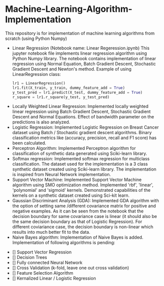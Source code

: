 # Machine-Learning-Algorithm-Implementation
This repository is for implementation of machine learning algorithms from scratch (using Python Numpy)
* Linear Regression (Notebook name: Linear Regeression.ipynb)
This jupyter notebook file implements linear regression algorithm using Python Numpy library. The notebook contains implementation of linear regression using Normal Equation, Batch Gradient Descent, Stochastic Gradient Descent and Newton's method.
Example of using LinearRegression class:
  ```python
  lr1 = LinearRegression()
  lr1.fit(X_train, y_train, dummy_feature_add = True)
  y_test_pred = lr1.predict(X_test, dummy_feature_add = True)
  r_square = lr1.r_square(y_test, y_test_pred)
  ```
* Locally Weighted Linear Regression: Implemented locally weighted linear regression using Batch Gradient Descent, Stochastic Gradient Descent and Normal Equations. Effect of bandwidth parameter on the predictions is also analyzed.
* Logistic Regression: Implemented Logistic Regression on Breast Cancer dataset using Batch / Stochastic gradient descent algorithms. Binary classification metrics like (accuracy, precision, recall and F1 score) has been calculated.
* Perceptron Algorithm: Implemented Perceptron algorithm for classification of synthetic data generated using Sciki-learn library.
* Softmax regression: Implemented softmax regression for multiclass classification. The dataset used for the implementation is a 3 class synthetic dataset created using Sciki-learn library. The implementation is inspired from Neural Network implementation.
* Support Vector Machine: Implemented Support Vector Machine algorithm using SMO optimization method. Implemented 'rbf', 'linear', 'polynomial' and 'sigmoid' kernels. Demonstrated capabilities of the kernels on a synthetic dataset created using Sci-kit learn.
* Gaussian Discriminant Analysis (GDA): Implemented GDA algorithm with the option of setting same /different covariance matrix for positive and negative examples. As it can be seen from the notebook that the decision boundary for same covariance case is linear (it should also be the same decision boundary as that of Logistic Regression). For different coviariance case, the decision boundary is non-linear which results into much better fit to the data.
* Naive Bayes algorithm: Implementation of Naive Bayes is added.
Implementation of following algorithms is pending:
- [] Support Vector Regression
- [] Decision Trees
- [] Fully connected Neural Network
- [] Cross Validation (k-fold, leave one out cross validation)
- [] Feature Selection Algorithm
- [] Kernalized Linear / Logistic Regression
